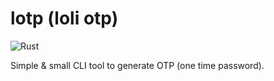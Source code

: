 # lotp (loli otp)

![Rust](https://github.com/DoumanAsh/lotp/workflows/Rust/badge.svg?branch=master)

Simple & small CLI tool to generate OTP (one time password).
